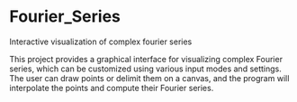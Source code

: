 # Fourier_Series
Interactive visualization of complex fourier series


This project provides a graphical interface for visualizing complex Fourier series, which can be customized using various input modes and settings. The user can draw points or delimit them on a canvas, and the program will interpolate the points and compute their Fourier series.
